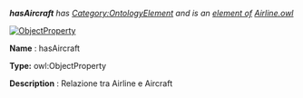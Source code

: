 ___hasAircraft__ 
 has
 [Category:OntologyElement](../../Category/OntologyElement "Category:OntologyElement") 
 and is an
 [element of](../../Property/ElementOf "Property:ElementOf") 
[Airline.owl](../../Submissions/Airline.owl "Submissions:Airline.owl")_




  





[![ObjectProperty](../../images/thumb/c/c3/ObjectProperty.gif/45px-ObjectProperty.gif)](../../Image/ObjectProperty.gif "ObjectProperty")


__Name__ 
 : hasAircraft
 



__Type:__ 
 owl:ObjectProperty
 



__Description__ 
 : Relazione tra Airline e Aircraft